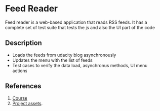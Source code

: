 # Feed Reader

Feed reader is  a web-based application that reads RSS feeds. It has a complete set of test suite that tests the js and also the UI part of the code

## Description

- Loads the feeds from udacity blog asynchronously
- Updates the menu with the list of feeds
- Test cases to verify the data load, asynchronus methods, UI menu actions

## References

1. [Course](https://www.udacity.com/course/ud549)
2. [Project assets](http://github.com/udacity/frontend-nanodegree-feedreader).
